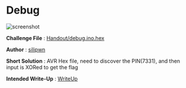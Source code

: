# Debug
![screenshot](https://i.imgur.com/M2F3snN.png)  

**Challenge File** : [Handout/debug.ino.hex](Handout/debug.ino.hex)  

**Author** : [silipwn](0xsilipwn)  

**Short Solution** : AVR Hex file, need to discover the PIN(7331), and then input is XORed to get the flag

**Intended Write-Up** : [WriteUp](https://silipwn.github.io/archive/2018/10/13/InCTF_18_Writeup.html) 
